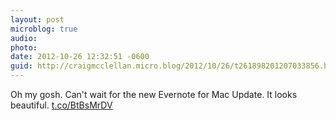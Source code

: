 ```yaml
---
layout: post
microblog: true
audio: 
photo: 
date: 2012-10-26 12:32:51 -0600
guid: http://craigmcclellan.micro.blog/2012/10/26/t261898201207033856.html
---
```

Oh my gosh. Can't wait for the new Evernote for Mac Update. It looks beautiful.  [t.co/BtBsMrDV](http://t.co/BtBsMrDV)
